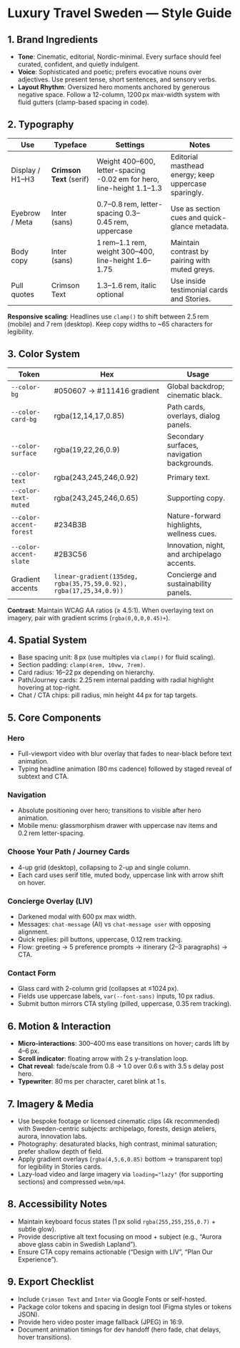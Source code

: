 # Luxury Travel Sweden — Style Guide

## 1. Brand Ingredients
- **Tone**: Cinematic, editorial, Nordic-minimal. Every surface should feel curated, confident, and quietly indulgent.
- **Voice**: Sophisticated and poetic; prefers evocative nouns over adjectives. Use present tense, short sentences, and sensory verbs.
- **Layout Rhythm**: Oversized hero moments anchored by generous negative space. Follow a 12-column, 1200 px max-width system with fluid gutters (clamp-based spacing in code).

## 2. Typography
| Use | Typeface | Settings | Notes |
| --- | --- | --- | --- |
| Display / H1–H3 | **Crimson Text** (serif) | Weight 400–600, letter-spacing -0.02 em for hero, line-height 1.1–1.3 | Editorial masthead energy; keep uppercase sparingly. |
| Eyebrow / Meta | Inter (sans) | 0.7–0.8 rem, letter-spacing 0.3–0.45 rem, uppercase | Use as section cues and quick-glance metadata. |
| Body copy | Inter (sans) | 1 rem–1.1 rem, weight 300–400, line-height 1.6–1.75 | Maintain contrast by pairing with muted greys. |
| Pull quotes | Crimson Text | 1.3–1.6 rem, italic optional | Use inside testimonial cards and Stories. |

**Responsive scaling**: Headlines use `clamp()` to shift between 2.5 rem (mobile) and 7 rem (desktop). Keep copy widths to ~65 characters for legibility.

## 3. Color System
| Token | Hex | Usage |
| --- | --- | --- |
| `--color-bg` | #050607 → #111416 gradient | Global backdrop; cinematic black. |
| `--color-card-bg` | rgba(12,14,17,0.85) | Path cards, overlays, dialog panels. |
| `--color-surface` | rgba(19,22,26,0.9) | Secondary surfaces, navigation backgrounds. |
| `--color-text` | rgba(243,245,246,0.92) | Primary text. |
| `--color-text-muted` | rgba(243,245,246,0.65) | Supporting copy. |
| `--color-accent-forest` | #234B3B | Nature-forward highlights, wellness cues. |
| `--color-accent-slate` | #2B3C56 | Innovation, night, and archipelago accents. |
| Gradient accents | `linear-gradient(135deg, rgba(35,75,59,0.92), rgba(17,25,34,0.9))` | Concierge and sustainability panels. |

**Contrast**: Maintain WCAG AA ratios (≥ 4.5:1). When overlaying text on imagery, pair with gradient scrims (`rgba(0,0,0,0.45)+`).

## 4. Spatial System
- Base spacing unit: 8 px (use multiples via `clamp()` for fluid scaling).
- Section padding: `clamp(4rem, 10vw, 7rem)`.
- Card radius: 16–22 px depending on hierarchy.
- Path/Journey cards: 2.25 rem internal padding with radial highlight hovering at top-right.
- Chat / CTA chips: pill radius, min height 44 px for tap targets.

## 5. Core Components
### Hero
- Full-viewport video with blur overlay that fades to near-black before text animation.
- Typing headline animation (80 ms cadence) followed by staged reveal of subtext and CTA.

### Navigation
- Absolute positioning over hero; transitions to visible after hero animation.
- Mobile menu: glassmorphism drawer with uppercase nav items and 0.2 rem letter-spacing.

### Choose Your Path / Journey Cards
- 4-up grid (desktop), collapsing to 2-up and single column.
- Each card uses serif title, muted body, uppercase link with arrow shift on hover.

### Concierge Overlay (LIV)
- Darkened modal with 600 px max width.
- Messages: `chat-message` (AI) vs `chat-message user` with opposing alignment.
- Quick replies: pill buttons, uppercase, 0.12 rem tracking.
- Flow: greeting → 5 preference prompts → itinerary (2–3 paragraphs) → CTA.

### Contact Form
- Glass card with 2-column grid (collapses at ≤1024 px).
- Fields use uppercase labels, `var(--font-sans)` inputs, 10 px radius.
- Submit button mirrors CTA styling (pilled, uppercase, 0.35 rem tracking).

## 6. Motion & Interaction
- **Micro-interactions**: 300–400 ms ease transitions on hover; cards lift by 4–6 px.
- **Scroll indicator**: floating arrow with 2 s y-translation loop.
- **Chat reveal**: fade/scale from 0.8 → 1.0 over 0.6 s with 3.5 s delay post hero.
- **Typewriter**: 80 ms per character, caret blink at 1 s.

## 7. Imagery & Media
- Use bespoke footage or licensed cinematic clips (4k recommended) with Sweden-centric subjects: archipelago, forests, design ateliers, aurora, innovation labs.
- Photography: desaturated blacks, high contrast, minimal saturation; prefer shallow depth of field.
- Apply gradient overlays (`rgba(4,5,6,0.85)` bottom → transparent top) for legibility in Stories cards.
- Lazy-load video and large imagery via `loading="lazy"` (for supporting sections) and compressed `webm/mp4`.

## 8. Accessibility Notes
- Maintain keyboard focus states (1 px solid `rgba(255,255,255,0.7)` + subtle glow).
- Provide descriptive alt text focusing on mood + subject (e.g., “Aurora above glass cabin in Swedish Lapland”).
- Ensure CTA copy remains actionable (“Design with LIV”, “Plan Our Experience”).

## 9. Export Checklist
- Include `Crimson Text` and `Inter` via Google Fonts or self-hosted.
- Package color tokens and spacing in design tool (Figma styles or tokens JSON).
- Provide hero video poster image fallback (JPEG) in 16:9.
- Document animation timings for dev handoff (hero fade, chat delays, hover transitions).
